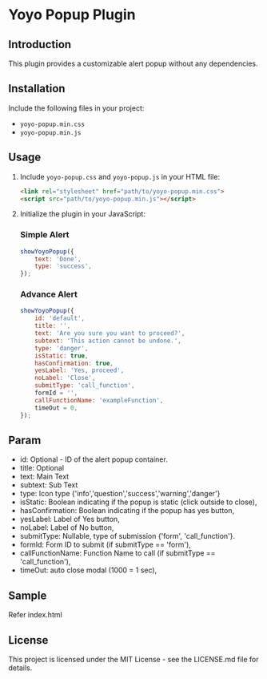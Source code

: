 # Yoyo Popup Plugin

## Introduction

This plugin provides a customizable alert popup without any dependencies.

## Installation

Include the following files in your project:

- `yoyo-popup.min.css`
- `yoyo-popup.min.js`

## Usage

1. Include `yoyo-popup.css` and `yoyo-popup.js` in your HTML file:

   ```html
   <link rel="stylesheet" href="path/to/yoyo-popup.min.css">
   <script src="path/to/yoyo-popup.min.js"></script>
   ```

2. Initialize the plugin in your JavaScript:
    
    ### Simple Alert

    ```javascript
    showYoyoPopup({
        text: 'Done',
        type: 'success',
    });
    ```
    
    ### Advance Alert

    ```javascript
    showYoyoPopup({
        id: 'default',
        title: '',
        text: 'Are you sure you want to proceed?',
        subtext: 'This action cannot be undone.',
        type: 'danger',
        isStatic: true,
        hasConfirmation: true,
        yesLabel: 'Yes, proceed',
        noLabel: 'Close',
        submitType: 'call_function',
        formId = '',
        callFunctionName: 'exampleFunction',
        timeOut = 0,
    });
    ```

## Param

- id: Optional - ID of the alert popup container.
- title: Optional
- text: Main Text
- subtext: Sub Text
- type: Icon type {'info','question','success','warning','danger'}
- isStatic: Boolean indicating if the popup is static (click outside to close),
- hasConfirmation: Boolean indicating if the popup has yes button,
- yesLabel: Label of Yes button,
- noLabel: Label of No button,
- submitType: Nullable, type of submission {'form', 'call_function'}.
- formId: Form ID to submit (if submitType == 'form'),
- callFunctionName: Function Name to call (if submitType == 'call_function'),
- timeOut: auto close modal (1000 = 1 sec),

## Sample

Refer index.html

## License

This project is licensed under the MIT License - see the LICENSE.md file for details.